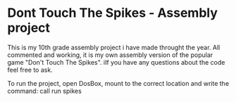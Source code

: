# Dont Touch The Spikes - Assembly project

This is my 10th grade assembly project i have made throught the year.
All commented and working, it is my own assembly version of the popular game "Don't Touch The Spikes".
iIf you have any questions about the code feel free to ask.

To run the project, open DosBox, mount to the correct location and write the command:
  call run spikes
